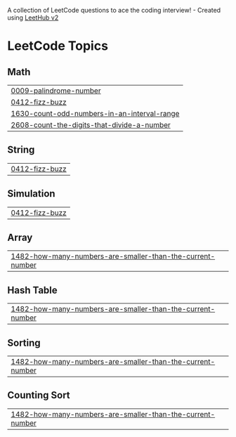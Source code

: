 A collection of LeetCode questions to ace the coding interview! - Created using [LeetHub v2](https://github.com/arunbhardwaj/LeetHub-2.0)
<!---LeetCode Topics Start-->
# LeetCode Topics
## Math
|  |
| ------- |
| [0009-palindrome-number](https://github.com/rupashreeroy/DSAInPythonLeetcode/tree/master/0009-palindrome-number) |
| [0412-fizz-buzz](https://github.com/rupashreeroy/DSAInPythonLeetcode/tree/master/0412-fizz-buzz) |
| [1630-count-odd-numbers-in-an-interval-range](https://github.com/rupashreeroy/DSAInPythonLeetcode/tree/master/1630-count-odd-numbers-in-an-interval-range) |
| [2608-count-the-digits-that-divide-a-number](https://github.com/rupashreeroy/DSAInPythonLeetcode/tree/master/2608-count-the-digits-that-divide-a-number) |
## String
|  |
| ------- |
| [0412-fizz-buzz](https://github.com/rupashreeroy/DSAInPythonLeetcode/tree/master/0412-fizz-buzz) |
## Simulation
|  |
| ------- |
| [0412-fizz-buzz](https://github.com/rupashreeroy/DSAInPythonLeetcode/tree/master/0412-fizz-buzz) |
## Array
|  |
| ------- |
| [1482-how-many-numbers-are-smaller-than-the-current-number](https://github.com/rupashreeroy/DSAInPythonLeetcode/tree/master/1482-how-many-numbers-are-smaller-than-the-current-number) |
## Hash Table
|  |
| ------- |
| [1482-how-many-numbers-are-smaller-than-the-current-number](https://github.com/rupashreeroy/DSAInPythonLeetcode/tree/master/1482-how-many-numbers-are-smaller-than-the-current-number) |
## Sorting
|  |
| ------- |
| [1482-how-many-numbers-are-smaller-than-the-current-number](https://github.com/rupashreeroy/DSAInPythonLeetcode/tree/master/1482-how-many-numbers-are-smaller-than-the-current-number) |
## Counting Sort
|  |
| ------- |
| [1482-how-many-numbers-are-smaller-than-the-current-number](https://github.com/rupashreeroy/DSAInPythonLeetcode/tree/master/1482-how-many-numbers-are-smaller-than-the-current-number) |
<!---LeetCode Topics End-->